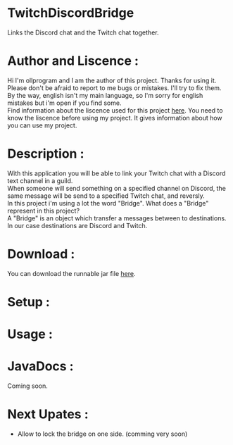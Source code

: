 # TwitchDiscordBridge
Links the Discord chat and the Twitch chat together.
# Author and Liscence :
Hi I'm ollprogram and I am the author of this project. Thanks for using it. </br>Please don't be afraid to report to me bugs or mistakes. I'll try to fix them. By the way, english isn't my main language, so I'm sorry for english mistakes but i'm open if you find some. </br>
Find information about the liscence used for this project [here](https://github.com/ollprogram/TwitchDiscordBridge/blob/main/LICENSE).
You need to know the liscence before using my project. It gives information about how you can use my project.
# Description :
With this application you will be able to link your Twitch chat with a Discord text channel in a guild.
</br>When someone will send something on a specified channel on Discord, the same message will be send to a specified Twitch chat, and reversly.
</br>In this project i'm using a lot the word "Bridge". What does a "Bridge" represent in this project? 
</br>A "Bridge" is an object which transfer a messages between to destinations. In our case destinations are Discord and Twitch.
# Download :
You can download the runnable jar file [here]().
# Setup :

# Usage :

# JavaDocs :
Coming soon.

# Next Upates :
- Allow to lock the bridge on one side. (comming very soon)
